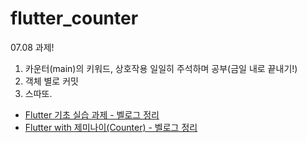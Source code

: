 # flutter_counter
07.08 과제!
1. 카운터(main)의 키워드, 상호작용 일일히 주석하며 공부(금일 내로 끝내기!)
2. 객체 별로 커밋
3. 스따또.

- [Flutter 기초 실습 과제 - 벨로그 정리](https://velog.io/@lauren/Flutter)
- [Flutter with 제미나이(Counter) - 벨로그 정리](https://velog.io/@lauren/Flutter-with-%EC%A0%9C%EB%AF%B8%EB%82%98%EC%9D%B4Counter)

